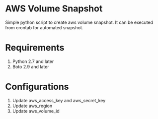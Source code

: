 AWS Volume Snapshot
===================
Simple python script to create aws volume snapshot.
It can be executed from crontab for automated snapshot.

Requirements
===================
1. Python 2.7 and later
2. Boto 2.9 and later

Configurations
===================
1. Update aws_access_key and aws_secret_key
2. Update aws_region
3. Update aws_volume_id 